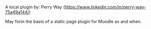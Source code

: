 A local plugin by: Perry Way (https://www.linkedin.com/in/perry-way-75a49a144/)

May form the basis of a static page plugin for Moodle as and when.

